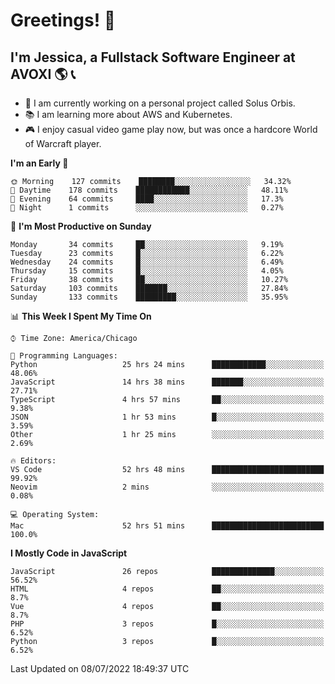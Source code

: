 # Greetings! 🧠

## I'm Jessica, a Fullstack Software Engineer at AVOXI 🌎 📞

- 🌟 I am currently working on a personal project called Solus Orbis.
- 📚 I am learning more about AWS and Kubernetes.
- 🎮 I enjoy casual video game play now, but was once a hardcore World of Warcraft player.

<!--START_SECTION:waka-->
**I'm an Early 🐤** 

```text
🌞 Morning    127 commits    ████████░░░░░░░░░░░░░░░░░   34.32% 
🌆 Daytime    178 commits    ████████████░░░░░░░░░░░░░   48.11% 
🌃 Evening    64 commits     ████░░░░░░░░░░░░░░░░░░░░░   17.3% 
🌙 Night      1 commits      ░░░░░░░░░░░░░░░░░░░░░░░░░   0.27%

```
📅 **I'm Most Productive on Sunday** 

```text
Monday       34 commits     ██░░░░░░░░░░░░░░░░░░░░░░░   9.19% 
Tuesday      23 commits     █░░░░░░░░░░░░░░░░░░░░░░░░   6.22% 
Wednesday    24 commits     █░░░░░░░░░░░░░░░░░░░░░░░░   6.49% 
Thursday     15 commits     █░░░░░░░░░░░░░░░░░░░░░░░░   4.05% 
Friday       38 commits     ██░░░░░░░░░░░░░░░░░░░░░░░   10.27% 
Saturday     103 commits    ███████░░░░░░░░░░░░░░░░░░   27.84% 
Sunday       133 commits    █████████░░░░░░░░░░░░░░░░   35.95%

```


📊 **This Week I Spent My Time On** 

```text
⌚︎ Time Zone: America/Chicago

💬 Programming Languages: 
Python                   25 hrs 24 mins      ████████████░░░░░░░░░░░░░   48.06% 
JavaScript               14 hrs 38 mins      ███████░░░░░░░░░░░░░░░░░░   27.71% 
TypeScript               4 hrs 57 mins       ██░░░░░░░░░░░░░░░░░░░░░░░   9.38% 
JSON                     1 hr 53 mins        █░░░░░░░░░░░░░░░░░░░░░░░░   3.59% 
Other                    1 hr 25 mins        ░░░░░░░░░░░░░░░░░░░░░░░░░   2.69%

🔥 Editors: 
VS Code                  52 hrs 48 mins      █████████████████████████   99.92% 
Neovim                   2 mins              ░░░░░░░░░░░░░░░░░░░░░░░░░   0.08%

💻 Operating System: 
Mac                      52 hrs 51 mins      █████████████████████████   100.0%

```

**I Mostly Code in JavaScript** 

```text
JavaScript               26 repos            ██████████████░░░░░░░░░░░   56.52% 
HTML                     4 repos             ██░░░░░░░░░░░░░░░░░░░░░░░   8.7% 
Vue                      4 repos             ██░░░░░░░░░░░░░░░░░░░░░░░   8.7% 
PHP                      3 repos             █░░░░░░░░░░░░░░░░░░░░░░░░   6.52% 
Python                   3 repos             █░░░░░░░░░░░░░░░░░░░░░░░░   6.52%

```



 Last Updated on 08/07/2022 18:49:37 UTC
<!--END_SECTION:waka-->

<!--
**jessikuh/jessikuh** is a ✨ _special_ ✨ repository because its `README.md` (this file) appears on your GitHub profile.

Here are some ideas to get you started:

- 🔭 I’m currently working on ...
- 🌱 I’m currently learning ...
- 👯 I’m looking to collaborate on ...
- 🤔 I’m looking for help with ...
- 💬 Ask me about ...
- 📫 How to reach me: ...
- 😄 Pronouns: ...
- ⚡ Fun fact: ...
-->
